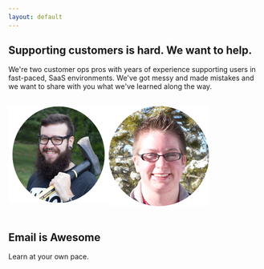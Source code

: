 ```yaml
---
layout: default
---
```


## Supporting customers is hard. We want to help.

We're two customer ops pros with years of experience supporting users in fast-paced, SaaS environments. We've got messy and made mistakes and we want to share with you what we've learned along the way.

<br>

<div class="profilepics"><img class="profile" src="/img/thomas.png" style="float: left"><img class="profile" src="/img/jess.png"></div>

<br>

## Email is Awesome

Learn at your own pace.



